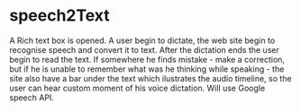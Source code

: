 # speech2Text
A Rich text box is opened. A user begin to dictate, the web site begin to recognise speech and convert it to text. After the dictation ends the user begin to read the text. If somewhere he finds mistake - make a correction, but if he is unable to remember what was he thinking while speaking - the site also have a bar under the text which ilustrates the audio timeline, so the user can hear custom moment of his voice dictation. Will use  Google speech API.
